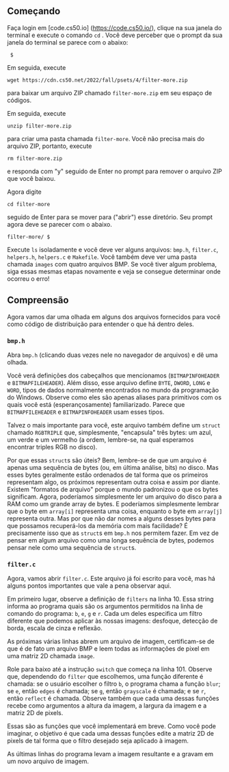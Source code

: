 Começando
---------------

Faça login em [code.cs50.io] (https://code.cs50.io/), clique na sua janela do terminal e execute o comando `cd` . Você deve perceber que o prompt da sua janela do terminal se parece com o abaixo:

     $
     
Em seguida, execute

    wget https://cdn.cs50.net/2022/fall/psets/4/filter-more.zip
    
para baixar um arquivo ZIP chamado `filter-more.zip` em seu espaço de códigos.

Em seguida, execute

    unzip filter-more.zip
    
para criar uma pasta chamada `filter-more`. Você não precisa mais do arquivo ZIP, portanto, execute

    rm filter-more.zip
    
e responda com "y" seguido de Enter no prompt para remover o arquivo ZIP que você baixou.

Agora digite

    cd filter-more
    
seguido de Enter para se mover para ("abrir") esse diretório. Seu prompt agora deve se parecer com o abaixo.

    filter-more/ $
    
Execute `ls` isoladamente e você deve ver alguns arquivos: `bmp.h`, `filter.c`, `helpers.h`, `helpers.c` e `Makefile`. Você também deve ver uma pasta chamada `images` com quatro arquivos BMP. Se você tiver algum problema, siga essas mesmas etapas novamente e veja se consegue determinar onde ocorreu o erro!

Compreensão
-------------

Agora vamos dar uma olhada em alguns dos arquivos fornecidos para você como código de distribuição para entender o que há dentro deles.

### `bmp.h`

Abra `bmp.h` (clicando duas vezes nele no navegador de arquivos) e dê uma olhada.

Você verá definições dos cabeçalhos que mencionamos (`BITMAPINFOHEADER` e `BITMAPFILEHEADER`). Além disso, esse arquivo define `BYTE`, `DWORD`, `LONG` e `WORD`, tipos de dados normalmente encontrados no mundo da programação do Windows. Observe como eles são apenas aliases para primitivos com os quais você está (esperançosamente) familiarizado. Parece que `BITMAPFILEHEADER` e `BITMAPINFOHEADER` usam esses tipos.

Talvez o mais importante para você, este arquivo também define um `struct` chamado `RGBTRIPLE` que, simplesmente, "encapsula" três bytes: um azul, um verde e um vermelho (a ordem, lembre-se, na qual esperamos encontrar triples RGB no disco).

Por que essas `struct`s são úteis? Bem, lembre-se de que um arquivo é apenas uma sequência de bytes (ou, em última análise, bits) no disco. Mas esses bytes geralmente estão ordenados de tal forma que os primeiros representam algo, os próximos representam outra coisa e assim por diante. Existem "formatos de arquivo" porque o mundo padronizou o que os bytes significam. Agora, poderíamos simplesmente ler um arquivo do disco para a RAM como um grande array de bytes. E poderíamos simplesmente lembrar que o byte em `array[i]` representa uma coisa, enquanto o byte em `array[j]` representa outra. Mas por que não dar nomes a alguns desses bytes para que possamos recuperá-los da memória com mais facilidade? É precisamente isso que as `struct`s em `bmp.h` nos permitem fazer. Em vez de pensar em algum arquivo como uma longa sequência de bytes, podemos pensar nele como uma sequência de `struct`s.

### `filter.c`

Agora, vamos abrir `filter.c`. Este arquivo já foi escrito para você, mas há alguns pontos importantes que vale a pena observar aqui.

Em primeiro lugar, observe a definição de `filters` na linha 10. Essa string informa ao programa quais são os argumentos permitidos na linha de comando do programa: `b`, `e`, `g` e `r`. Cada um deles especifica um filtro diferente que podemos aplicar às nossas imagens: desfoque, detecção de borda, escala de cinza e reflexão.

As próximas várias linhas abrem um arquivo de imagem, certificam-se de que é de fato um arquivo BMP e leem todas as informações de pixel em uma matriz 2D chamada `image`.

Role para baixo até a instrução `switch` que começa na linha 101. Observe que, dependendo do `filter` que escolhemos, uma função diferente é chamada: se o usuário escolher o filtro `b`, o programa chama a função `blur`; se `e`, então `edges` é chamada; se `g`, então `grayscale` é chamada; e se `r`, então `reflect` é chamada. Observe também que cada uma dessas funções recebe como argumentos a altura da imagem, a largura da imagem e a matriz 2D de pixels.

Essas são as funções que você implementará em breve. Como você pode imaginar, o objetivo é que cada uma dessas funções edite a matriz 2D de pixels de tal forma que o filtro desejado seja aplicado à imagem.

As últimas linhas do programa levam a imagem resultante e a gravam em um novo arquivo de imagem.